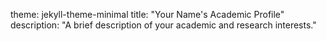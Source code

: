 theme: jekyll-theme-minimal
title: "Your Name's Academic Profile"
description: "A brief description of your academic and research interests."
